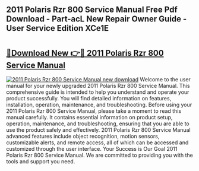 ## 2011 Polaris Rzr 800 Service Manual Free Pdf Download - Part-acL New Repair Owner Guide - User Service Edition XCe1E

# <h2><a href="http://bc2145.oget.top/?id=2011+Polaris+Rzr+800+Service+Manual">🔗Download New 👉🔴 2011 Polaris Rzr 800 Service Manual</a></h2>

[![2011 Polaris Rzr 800 Service Manual new download](https://i.imgur.com/5g1atiW.png)](http://bc2145.oget.top/?id=2011+Polaris+Rzr+800+Service+Manual)
Welcome to the user manual for your newly upgraded 2011 Polaris Rzr 800 Service Manual. This comprehensive guide is intended to help you understand and operate your product successfully. You will find detailed information on features, installation, operation, maintenance, and troubleshooting. Before using your 2011 Polaris Rzr 800 Service Manual, please take a moment to read this manual carefully. It contains essential information on product setup, operation, maintenance, and troubleshooting, ensuring that you are able to use the product safely and effectively. 2011 Polaris Rzr 800 Service Manual advanced features include object recognition, motion sensors, customizable alerts, and remote access, all of which can be accessed and customized through the user interface. Your Success is Our Goal 2011 Polaris Rzr 800 Service Manual. We are committed to providing you with the tools and support you need.
